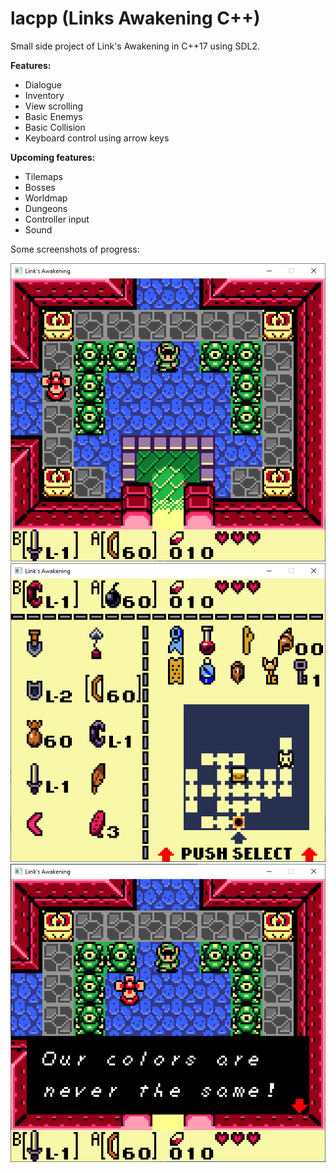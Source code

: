 # lacpp (Links Awakening C++)

Small side project of Link's Awakening in C++17 using SDL2.

**Features:**

* Dialogue
* Inventory
* View scrolling
* Basic Enemys
* Basic Collision
* Keyboard control using arrow keys

**Upcoming features:**

* Tilemaps
* Bosses
* Worldmap
* Dungeons
* Controller input
* Sound

Some screenshots of progress:

![alt text](Screens/000.png)
![alt text](Screens/001.png)
![alt text](Screens/002.png)
